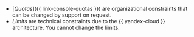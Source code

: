 * [_Quotas_]({{ link-console-quotas }}) are organizational constraints that can be changed by support on request.
* _Limits_ are technical constraints due to the {{ yandex-cloud }} architecture. You cannot change the limits.